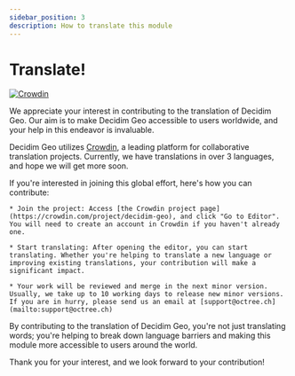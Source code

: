 ```yaml
---
sidebar_position: 3
description: How to translate this module
---
```


# Translate!
[![Crowdin](https://badges.crowdin.net/decidim-geo/localized.svg)](https://crowdin.com/project/decidim-geo)

We appreciate your interest in contributing to the translation of Decidim Geo. Our aim is to make Decidim Geo accessible to users worldwide, and your help in this endeavor is invaluable.

Decidim Geo utilizes [Crowdin](https://crowdin.com/project/decidim-geo), a leading platform for collaborative translation projects. Currently, we have translations in over 3 languages, and hope we will get more soon.

If you're interested in joining this global effort, here's how you can contribute:

    * Join the project: Access [the Crowdin project page](https://crowdin.com/project/decidim-geo), and click "Go to Editor". You will need to create an account in Crowdin if you haven't already one.

    * Start translating: After opening the editor, you can start translating. Whether you're helping to translate a new language or improving existing translations, your contribution will make a significant impact.

    * Your work will be reviewed and merge in the next minor version. Usually, we take up to 10 working days to release new minor versions. If you are in hurry, please send us an email at [support@octree.ch](mailto:support@octree.ch)

By contributing to the translation of Decidim Geo, you're not just translating words; you're helping to break down language barriers and making this module more accessible to users around the world.

Thank you for your interest, and we look forward to your contribution!